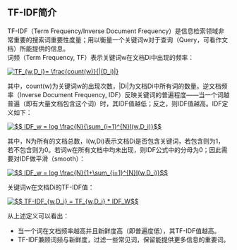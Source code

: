 ## TF-IDF简介
TF-IDF（Term Frequency/Inverse Document Frequency）是信息检索领域非常重要的搜索词重要性度量；用以衡量一个关键词w对于查询（Query，可看作文档）所能提供的信息。  
词频（Term Frequency, TF）表示关键词w在文档Di中出现的频率：

<a href="https://www.codecogs.com/eqnedit.php?latex=TF_{w,D_i}=&space;\frac{count(w)}{|(D_i)|}" target="_blank"><img src="https://latex.codecogs.com/gif.latex?TF_{w,D_i}=&space;\frac{count(w)}{|(D_i)|}" title="TF_{w,D_i}= \frac{count(w)}{|(D_i)|}" /></a>

其中，count(w)为关键词w的出现次数，|Di|为文档Di中所有词的数量。逆文档频率（Inverse Document Frequency, IDF）反映关键词的普遍程度——当一个词越普遍（即有大量文档包含这个词）时，其IDF值越低；反之，则IDF值越高。IDF定义如下：

<a href="https://www.codecogs.com/eqnedit.php?latex=$$&space;IDF_w&space;=&space;log&space;\frac{N}{\sum_{i=1}^{N}I(w,D_i)}$$" target="_blank"><img src="https://latex.codecogs.com/gif.latex?$$&space;IDF_w&space;=&space;log&space;\frac{N}{\sum_{i=1}^{N}I(w,D_i)}$$" title="$$ IDF_w = log \frac{N}{\sum_{i=1}^{N}I(w,D_i)}$$" /></a>

其中，N为所有的文档总数，I(w,Di)表示文档Di是否包含关键词，若包含则为1，若不包含则为0。若词w在所有文档中均未出现，则IDF公式中的分母为0；因此需要对IDF做平滑（smooth）：

<a href="https://www.codecogs.com/eqnedit.php?latex=$$&space;IDF_w&space;=&space;log&space;\frac{N}{1&plus;\sum_{i=1}^{N}I(w,D_i)}$$" target="_blank"><img src="https://latex.codecogs.com/gif.latex?$$&space;IDF_w&space;=&space;log&space;\frac{N}{1&plus;\sum_{i=1}^{N}I(w,D_i)}$$" title="$$ IDF_w = log \frac{N}{1+\sum_{i=1}^{N}I(w,D_i)}$$" /></a>

关键词w在文档Di的TF-IDF值：

<a href="https://www.codecogs.com/eqnedit.php?latex=$$&space;TF-IDF_{w,D_i}&space;=&space;TF_{w,D_i}&space;*&space;IDF_W$$" target="_blank"><img src="https://latex.codecogs.com/gif.latex?$$&space;TF-IDF_{w,D_i}&space;=&space;TF_{w,D_i}&space;*&space;IDF_W$$" title="$$ TF-IDF_{w,D_i} = TF_{w,D_i} * IDF_W$$" /></a>

从上述定义可以看出：

* 当一个词在文档频率越高并且新鲜度高（即普遍度低），其TF-IDF值越高。
* TF-IDF兼顾词频与新鲜度，过滤一些常见词，保留能提供更多信息的重要词。
